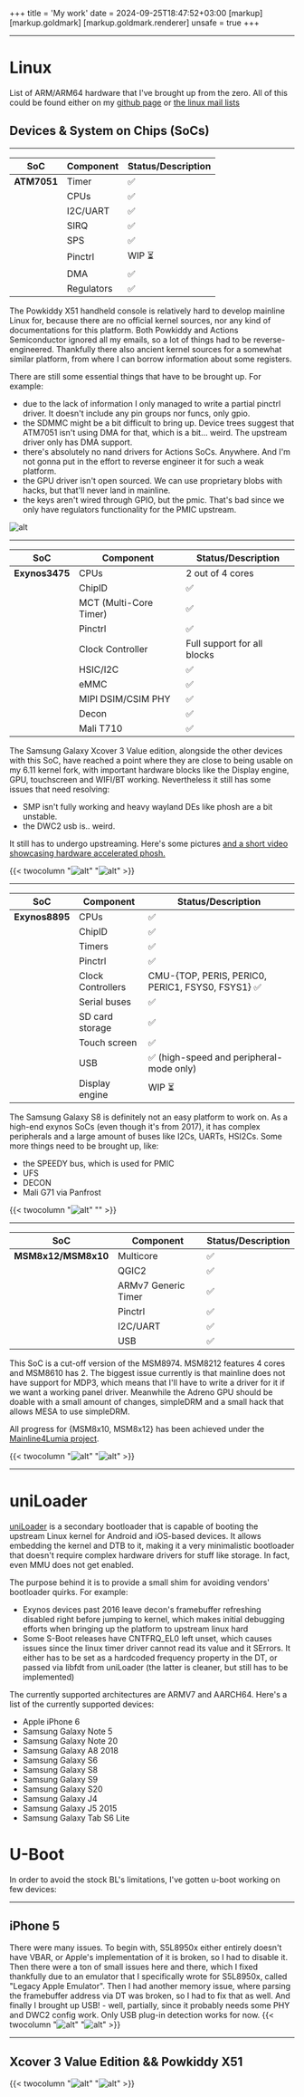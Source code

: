 +++
title = 'My work'
date = 2024-09-25T18:47:52+03:00
[markup]
  [markup.goldmark]
    [markup.goldmark.renderer]
      unsafe = true
+++

---
# Linux

List of ARM/ARM64 hardware that I've brought up from the zero.
All of this could be found either on my [github page](https://github.com/ivoszbg) or [the linux mail lists](https://git.kernel.org/pub/scm/linux/kernel/git/next/linux-next.git/log/?qt=author&q=Ivaylo+Ivanov)

## Devices & System on Chips (SoCs)

---

| SoC                 | Component                        | Status/Description |
|---------------------|----------------------------------|---------------------------------------------------------------------------------------------|
| **ATM7051**         | Timer                            | ✅                                                               |
|                     | CPUs                             | ✅                                                                                   |
|                     | I2C/UART                         | ✅                                                                                      |
|                     | SIRQ                             | ✅                                                      |
|                     | SPS                              | ✅                                                             |
|                     | Pinctrl                          | WIP ⏳                                               |
|                     | DMA                              | ✅                                |
|                     | Regulators                       | ✅                                     |

The Powkiddy X51 handheld console is relatively hard to develop mainline Linux for, because there are no official kernel sources, nor any kind of documentations for this platform. Both Powkiddy and Actions Semiconductor ignored all my emails, so a lot of things had to be reverse-engineered. Thankfully there also ancient kernel sources for a somewhat similar platform, from where I can borrow information about some registers.

There are still some essential things that have to be brought up. For example:
- due to the lack of information I only managed to write a partial pinctrl driver. It doesn't include any pin groups nor funcs, only gpio.
- the SDMMC might be a bit difficult to bring up. Device trees suggest that ATM7051 isn't using DMA for that, which is a bit... weird. The upstream driver only has DMA support.
- there's absolutely no nand drivers for Actions SoCs. Anywhere. And I'm not gonna put in the effort to reverse engineer it for such a weak platform.
- the GPU driver isn't open sourced. We can use proprietary blobs with hacks, but that'll never land in mainline.
- the keys aren't wired through GPIO, but the pmic. That's bad since we only have regulators functionality for the PMIC upstream.

![alt](/images/bringing-mainline-linux-to-life-on-atm7051-handhelds-v0-rp5vjhpag0ld1.webp)

---

| SoC                 | Component                        | Status/Description |
|---------------------|----------------------------------|---------------------------------------------------------------------------------------------|
| **Exynos3475**      | CPUs                             | 2 out of 4 cores                 |
|                     | ChipID                           | ✅                               |
|                     | MCT (Multi-Core Timer)           | ✅                                    |
|                     | Pinctrl                          | ✅                            |
|                     | Clock Controller                 | Full support for all blocks                             |
|                     | HSIC/I2C                         | ✅                                            |
|                     | eMMC                             | ✅                                  |
|                     | MIPI DSIM/CSIM PHY               | ✅                                  |
|                     | Decon                            | ✅                                  |
|                     | Mali T710                        | ✅                               |

The Samsung Galaxy Xcover 3 Value edition, alongside the other devices with this SoC, have reached a point where they are close to being usable on my 6.11 kernel fork, with important hardware blocks like the Display engine, GPU, touchscreen and WIFI/BT working. Nevertheless it still has some issues that need resolving:
- SMP isn't fully working and heavy wayland DEs like phosh are a bit unstable.
- the DWC2 usb is.. weird.

It still has to undergo upstreaming. Here's some pictures [and a short video showcasing hardware accelerated phosh.](https://i.imgur.com/fyVvY6o.mp4)

{{< twocolumn 
    "![alt](/images/xcover3ve_2.jpg)" 
    "![alt](/images/xcover3ve_1.jpg)" >}}

---

| SoC                 | Component                        | Status/Description |
|---------------------|----------------------------------|---------------------------------------------------------------------------------------------|
| **Exynos8895**      | CPUs                             | ✅                            |
|                     | ChipID                           | ✅                                               |
|                     | Timers                           | ✅                    |
|                     | Pinctrl                          | ✅                           |
|                     | Clock Controllers                | CMU-{TOP, PERIS, PERIC0, PERIC1, FSYS0, FSYS1} ✅      |
|                     | Serial buses                     | ✅  |
|                     | SD card storage                  | ✅  |
|                     | Touch screen                     | ✅  |
|                     | USB                              | ✅ (high-speed and peripheral-mode only)  |
|                     | Display engine                   | WIP ⏳  |

The Samsung Galaxy S8 is definitely not an easy platform to work on. As a high-end exynos SoCs (even though it's from 2017), it has complex peripherals and a large amount of buses like I2Cs, UARTs, HSI2Cs. Some more things need to be brought up, like:
- the SPEEDY bus, which is used for PMIC
- UFS
- DECON
- Mali G71 via Panfrost

{{< twocolumn 
    "![alt](/images/s8_1.jpg)" 
    "" >}}

---

| SoC                 | Component                        | Status/Description |
|---------------------|----------------------------------|---------------------------------------------------------------------------------------------|
| **MSM8x12/MSM8x10** | Multicore                        | ✅          |
|                     | QGIC2                            | ✅                        |
|                     | ARMv7 Generic Timer              | ✅                                 |
|                     | Pinctrl                          | ✅                          |
|                     | I2C/UART                         | ✅                               |
|                     | USB                              | ✅                    |

This SoC is a cut-off version of the MSM8974. MSM8212 features 4 cores and MSM8610 has 2. The biggest issue currently is that mainline does not have support for MDP3, which means that I'll have to write a driver for it if we want a working panel driver. Meanwhile the Adreno GPU should be doable with a small amount of changes, simpleDRM and a small hack that allows MESA to use simpleDRM.

All progress for {MSM8x10, MSM8x12} has been achieved under the [Mainline4Lumia project](https://github.com/Mainline4Lumia).

{{< twocolumn 
    "![alt](/images/535_1.jpeg)" 
    "![alt](/images/435_1.jpg)" >}}

---
# uniLoader
[uniLoader](https://github.com/ivoszbg/uniLoader) is a secondary bootloader that is capable of booting the upstream Linux kernel for Android and iOS-based devices. It allows embedding the kernel and DTB to it, making it a very minimalistic bootloader that doesn't require complex hardware drivers for stuff like storage. In fact, even MMU does not get enabled.

The purpose behind it is to provide a small shim for avoiding vendors' bootloader quirks. For example:
  - Exynos devices past 2016 leave decon's framebuffer refreshing disabled right before jumping to kernel, which makes initial debugging efforts when bringing up the platform to upstream linux hard
  - Some S-Boot releases have CNTFRQ_EL0 left unset, which causes issues since the linux timer driver cannot read its value and it SErrors. It either has to be set as a hardcoded frequency property in the DT, or passed via libfdt from uniLoader (the latter is cleaner, but still has to be implemented)
  
The currently supported architectures are ARMV7 and AARCH64. Here's a list of the currently supported devices:
- Apple iPhone 6
- Samsung Galaxy Note 5
- Samsung Galaxy Note 20
- Samsung Galaxy A8 2018
- Samsung Galaxy S6
- Samsung Galaxy S8
- Samsung Galaxy S9
- Samsung Galaxy S20
- Samsung Galaxy J4
- Samsung Galaxy J5 2015
- Samsung Galaxy Tab S6 Lite

# U-Boot
In order to avoid the stock BL's limitations, I've gotten u-boot working on few devices:

---
## iPhone 5
There were many issues. To begin with, S5L8950x either entirely doesn't have VBAR, or Apple's implementation of it is broken, so I had to disable it. Then there were a ton of small issues here and there, which I fixed thankfully due to an emulator that I specifically wrote for S5L8950x, called "Legacy Apple Emulator". Then I had another memory issue, where parsing the framebuffer address via DT was broken, so I had to fix that as well. And finally I brought up USB! - well, partially, since it probably needs some PHY and DWC2 config work. Only USB plug-in detection works for now.
{{< twocolumn 
    "![alt](/images/iphone5_u-boot.jpg)" 
    "![alt](/images/LAEMU.jpg)" >}}

---

## Xcover 3 Value Edition && Powkiddy X51
{{< twocolumn 
    "![alt](/images/xcover3ve_u-boot.jpg)" 
    "![alt](/images/atm7051_u-boot.png)" >}}
